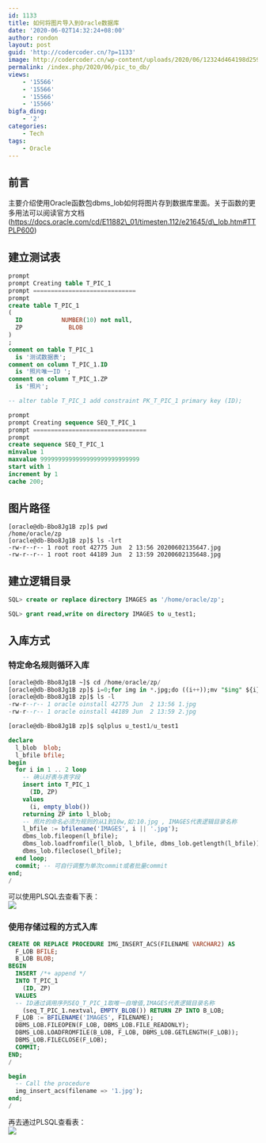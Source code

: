 ```yaml
---
id: 1133
title: 如何将图片导入到Oracle数据库
date: '2020-06-02T14:32:24+08:00'
author: rondon
layout: post
guid: 'http://codercoder.cn/?p=1133'
image: http://codercoder.cn/wp-content/uploads/2020/06/12324d464198d259d380b71ea8ddb469.png
permalink: /index.php/2020/06/pic_to_db/
views:
    - '15566'
    - '15566'
    - '15566'
    - '15566'
bigfa_ding:
    - '2'
categories:
    - Tech
tags:
    - Oracle
---
```


## 前言

主要介绍使用Oracle函数包dbms\_lob如何将图片存到数据库里面。关于函数的更多用法可以阅读官方文档(https://docs.oracle.com/cd/E11882\_01/timesten.112/e21645/d\_lob.htm#TTPLP600)

## 建立测试表

```sql
prompt
prompt Creating table T_PIC_1
prompt =============================
prompt
create table T_PIC_1
(
  ID           NUMBER(10) not null,
  ZP             BLOB
)
;
comment on table T_PIC_1
  is '测试数据表';
comment on column T_PIC_1.ID
  is '照片唯一ID ';
comment on column T_PIC_1.ZP
  is '照片';

-- alter table T_PIC_1 add constraint PK_T_PIC_1 primary key (ID);

prompt
prompt Creating sequence SEQ_T_PIC_1
prompt ================================
prompt
create sequence SEQ_T_PIC_1
minvalue 1
maxvalue 9999999999999999999999999999
start with 1
increment by 1
cache 200;

```

## 图片路径

```
[oracle@db-Bbo8Jg1B zp]$ pwd
/home/oracle/zp
[oracle@db-Bbo8Jg1B zp]$ ls -lrt
-rw-r--r-- 1 root root 42775 Jun  2 13:56 20200602135647.jpg
-rw-r--r-- 1 root root 44189 Jun  2 13:59 20200602135648.jpg

```

## 建立逻辑目录

```sql
SQL> create or replace directory IMAGES as '/home/oracle/zp';

SQL> grant read,write on directory IMAGES to u_test1;

```

## 入库方式

### 特定命名规则循环入库

```sql
[oracle@db-Bbo8Jg1B ~]$ cd /home/oracle/zp/
[oracle@db-Bbo8Jg1B zp]$ i=0;for img in *.jpg;do ((i++));mv "$img" ${i}.jpg;done
[oracle@db-Bbo8Jg1B zp]$ ls -l
-rw-r--r-- 1 oracle oinstall 42775 Jun  2 13:56 1.jpg
-rw-r--r-- 1 oracle oinstall 44189 Jun  2 13:59 2.jpg

[oracle@db-Bbo8Jg1B zp]$ sqlplus u_test1/u_test1

declare
  l_blob  blob;
  l_bfile bfile;
begin
  for i in 1 .. 2 loop
    -- 确认好表与表字段
    insert into T_PIC_1
      (ID, ZP)
    values
      (i, empty_blob())
    returning ZP into l_blob;
    -- 照片的命名必须为规则的从1到10w,如:10.jpg , IMAGES代表逻辑目录名称
    l_bfile := bfilename('IMAGES', i || '.jpg');
    dbms_lob.fileopen(l_bfile);
    dbms_lob.loadfromfile(l_blob, l_bfile, dbms_lob.getlength(l_bfile));
    dbms_lob.fileclose(l_bfile);
  end loop;
  commit; -- 可自行调整为单次commit或者批量commit
end;
/

```

可以使用PLSQL去查看下表：  
![](http://codercoder.cn/wp-content/uploads/2020/06/12324d464198d259d380b71ea8ddb469.png)

### 使用存储过程的方式入库

```sql
CREATE OR REPLACE PROCEDURE IMG_INSERT_ACS(FILENAME VARCHAR2) AS
  F_LOB BFILE;
  B_LOB BLOB;
BEGIN
  INSERT /*+ append */
  INTO T_PIC_1
    (ID, ZP)
  VALUES
  -- ID通过调用序列SEQ_T_PIC_1取唯一自增值,IMAGES代表逻辑目录名称
    (seq_T_PIC_1.nextval, EMPTY_BLOB()) RETURN ZP INTO B_LOB;
  F_LOB := BFILENAME('IMAGES', FILENAME);
  DBMS_LOB.FILEOPEN(F_LOB, DBMS_LOB.FILE_READONLY);
  DBMS_LOB.LOADFROMFILE(B_LOB, F_LOB, DBMS_LOB.GETLENGTH(F_LOB));
  DBMS_LOB.FILECLOSE(F_LOB);
  COMMIT;
END;
/

```

```sql
begin
  -- Call the procedure
  img_insert_acs(filename => '1.jpg');
end;
/


```

再去通过PLSQL查看表：  
![](http://codercoder.cn/wp-content/uploads/2020/06/b7a8b549c1cdb36cc508be3a4afe8ac4.png)